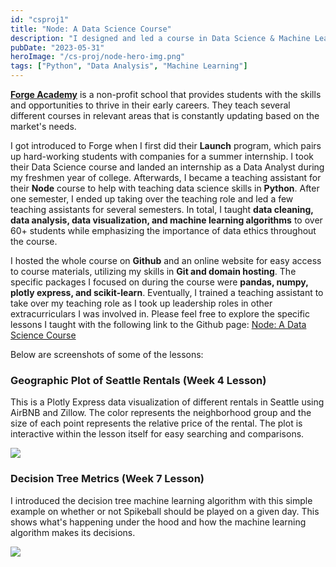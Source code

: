 ```yaml
---
id: "csproj1"
title: "Node: A Data Science Course"
description: "I designed and led a course in Data Science & Machine Learning for a non-profit tailored towards university-level students."
pubDate: "2023-05-31"
heroImage: "/cs-proj/node-hero-img.png"
tags: ["Python", "Data Analysis", "Machine Learning"]
---
```


**[Forge Academy](https://joinforge.co)** is a non-profit school that provides students with the skills and opportunities to thrive in their early careers. They teach several different courses in relevant areas that is constantly updating based on the market's needs.

I got introduced to Forge when I first did their **Launch** program, which pairs up hard-working students with companies for a summer internship. I took their Data Science course and landed an internship as a Data Analyst during my freshmen year of college. Afterwards, I became a teaching assistant for their **Node** course to help with teaching data science skills in **Python**. After one semester, I ended up taking over the teaching role and led a few teaching assistants for several semesters. In total, I taught **data cleaning, data analysis, data visualization, and machine learning algorithms** to over 60+ students while emphasizing the importance of data ethics throughout the course.

I hosted the whole course on **Github** and an online website for easy access to course materials, utilizing my skills in **Git and domain hosting**. The specific packages I focused on during the course were **pandas, numpy, plotly express, and scikit-learn**. Eventually, I trained a teaching assistant to take over my teaching role as I took up leadership roles in other extracurriculars I was involved in. Please feel free to explore the specific lessons I taught with the following link to the Github page: [Node: A Data Science Course](https://github.com/dt3zjy/node/tree/master)

Below are screenshots of some of the lessons:

### Geographic Plot of Seattle Rentals (Week 4 Lesson)
This is a Plotly Express data visualization of different rentals in Seattle using AirBNB and Zillow. The color represents the neighborhood group and the size of each point represents the relative price of the rental. The plot is interactive within the lesson itself for easy searching and comparisons.

[ ![](/cs-proj/seattle-rentals.png) ](/cs-proj/seattle-rentals.png)

### Decision Tree Metrics (Week 7 Lesson)
I introduced the decision tree machine learning algorithm with this simple example on whether or not Spikeball should be played on a given day. This shows what's happening under the hood and how the machine learning algorithm makes its decisions.

[ ![](/cs-proj/dt.png) ](/cs-proj/dt.png)